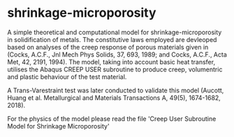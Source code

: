 # shrinkage-microporosity
A simple theoretical and computational model for shrinkage-microporosity in solidification of metals. The constitutive laws employed are devleoped based on analyses of the creep response of porous materials given in (Cocks, A.C.F., Jnl Mech Phys Solids, 37, 693, 1989; and Cocks, A.C.F., Acta Met, 42, 2191, 1994). The model, taking into account basic heat transfer, utilises the Abaqus CREEP USER subroutine to produce creep, volumentric and plastic behaviour of the test material. 

A Trans-Varestraint test was later conducted to validate this model (Aucott, Huang et al. Metallurgical and Materials Transactions A, 49(5), 1674-1682, 2018).

For the physics of the model please read the file 'Creep User Subroutine Model for Shrinkage Microporosity'
